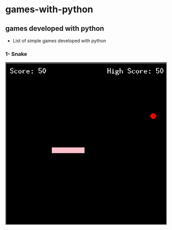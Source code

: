 # games-with-python

## games developed with python

- List of simple games developed with python

### 1- Snake
![snake-image](https://raw.githubusercontent.com/SergioCaler0/games-with-python/main/snake-readme.png)
